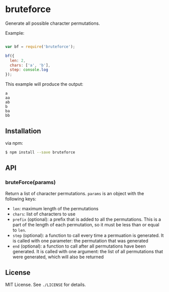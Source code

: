 
# bruteforce
Generate all possible character permutations.

Example:
```javascript

var bf = require('bruteforce');

bf({
  len: 2,
  chars: ['a', 'b'],
  step: console.log
});

```

This example will produce the output:
```
a
aa
ab
b
ba
bb
```

## Installation
via npm:
```sh
$ npm install --save bruteforce
```

## API
### bruteForce(params)
Return a list of character permutations. `params` is an object with the following keys:
- `len`: maximum length of the permutations
- `chars`: list of characters to use
- `prefix` (optional): a prefix that is added to all the permutations. This is a part of the length of each permutation, so it must be less than or equal to `len`.
- `step` (optional): a function to call every time a permuation is generated. It is called with one parameter: the permutation that was generated
- `end` (optional): a function to call after all permutations have been generated. It is called with one argument: the list of all permutations that were generated, which will also be returned

## License
MIT License. See `./LICENSE` for details.
